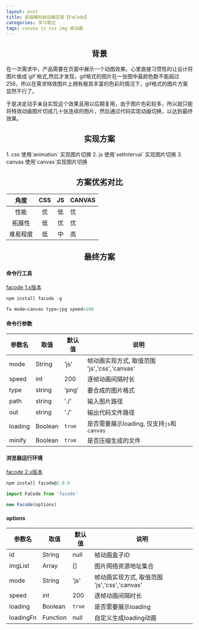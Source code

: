 ```yaml
---
layout: post
title: 前端模拟帧动画实现【FaCode】
categories: 学习笔记
tags: canvas js css img 帧动画
---
```


<h2 align="center">背景</h2>
在一次需求中，产品需要在页面中展示一个动图效果。心里直接习惯性的让设计将图片做成`gif`格式,然后才发现，gif格式的图片在一张图中最颜色数不能超过256，所以在需求特效图片上拥有极其丰富的色彩的情况下，gif格式的图片方案显然不行了。

于是决定动手亲自实现这个效果且用以后期复用，由于图片色彩较多，所以就只能将特效动画图片切成几十张连续的图片，然后通过代码实现动画切换，以达到最终效果。

<h2 align="center">实现方案</h2>
1. css 使用`animation` 实现图片切换
2. js 使用`setInterval` 实现图片切换
3. canvas 使用`canvas`实现图片切换

<h2 align="center">方案优劣对比</h2>

|角度|CSS|JS|CANVAS|
|:--:|:----------:|:----------:|:----------|
| 性能 | 优 | 低 | 优 |
| 拓展性 | 低 | 优 | 优 |
| 难易程度 | 低 | 中 | 高 |

<h2 align="center">最终方案</h2>

#### 命令行工具

[facode 1.x版本](https://github.com/ddmy/FACode/tree/master)

```js
npm install facode -g

fa mode=canvas type=jpg speed=100
```

#### 命令行参数

| 参数名 | 取值 | 默认值 |说明 |
| ------ | ------ | ------ | ------ |
| mode | String | 'js' | 帧动画实现方式, 取值范围 'js','css','canvas'|
| speed | int | 200 |逐帧动画间隔时长 |
| type | string | 'png' |要合成的图片格式 |
| path | string | './' |输入图片路径 |
| out | string | './' |输出代码文件路径 |
| loading | Boolean | `true` |是否需要展示loading, 仅支持`js`和`canvas` |
| minify | Boolean | `true` | 是否压缩生成的文件 |

#### 浏览器运行环境

[facode 2.x版本](https://github.com/ddmy/FACode/tree/browser)

```js
npm install facode@2.0.0

import FaCode from 'facode'

new Facode(options)
```

#### options

| 参数名 | 取值 | 默认值 |说明 |
| ------ | ------ | ------ | ------ |
| id | String | null | 帧动画盒子ID |
| imgList | Array | [] | 图片网络资源地址集合 |
| mode | String | 'js' | 帧动画实现方式, 取值范围 'js','css','canvas'|
| speed | int | 200 |逐帧动画间隔时长 |
| loading | Boolean | `true` |是否需要展示loading|
| loadingFn | Function | null| 自定义生成loading动画 |